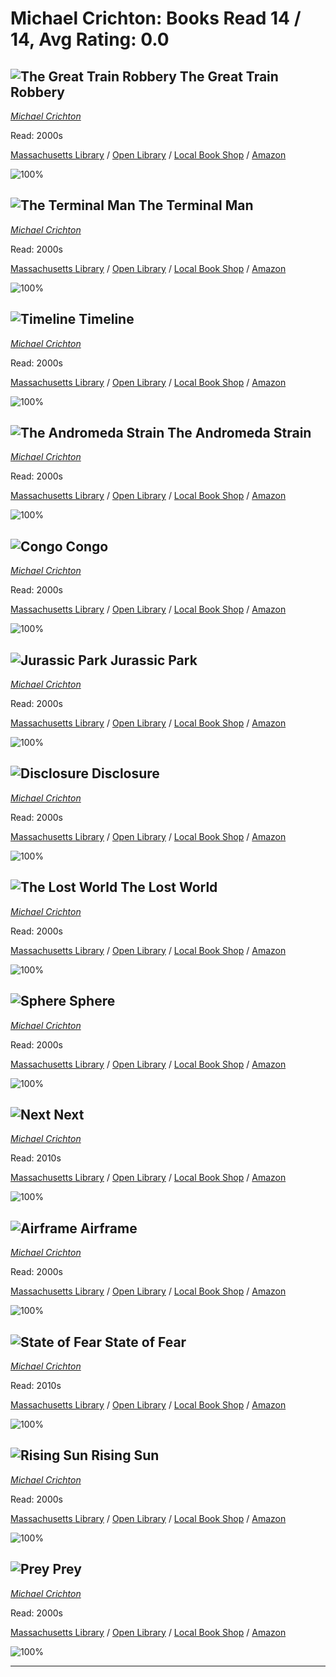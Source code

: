 # Michael Crichton:  Books Read 14 / 14, Avg Rating: 0.0 

## ![The Great Train Robbery](https://books.google.com/books/content?id=ifUYW65MgywC&printsec=frontcover&img=1&zoom=1&source=gbs_api) The Great Train Robbery
*[Michael Crichton](../authors/MichaelCrichton)*

Read: 2000s

[Massachusetts Library](https://library.minlib.net/search/i=9780553129199) / [Open Library](https://openlibrary.org/isbn/9780553129199) / [Local Book Shop](https://bookshop.org/book/9780553129199) / [Amazon](https://amazon.com/dp/0708989284)

![100%](https://geps.dev/progress/100) 



## ![The Terminal Man](https://covers.openlibrary.org/b/id/9311837-M.jpg) The Terminal Man
*[Michael Crichton](../authors/MichaelCrichton)*

Read: 2000s

[Massachusetts Library](https://library.minlib.net/search/i=9780804171298) / [Open Library](https://openlibrary.org/isbn/9780804171298) / [Local Book Shop](https://bookshop.org/book/9780804171298) / [Amazon](https://amazon.com/dp/2266009826)

![100%](https://geps.dev/progress/100) 



## ![Timeline](https://covers.openlibrary.org/b/id/12451613-M.jpg) Timeline
*[Michael Crichton](../authors/MichaelCrichton)*

Read: 2000s

[Massachusetts Library](https://library.minlib.net/search/i=9782266115223) / [Open Library](https://openlibrary.org/isbn/9782266115223) / [Local Book Shop](https://bookshop.org/book/9782266115223) / [Amazon](https://amazon.com/dp/0679444815)

![100%](https://geps.dev/progress/100) 



## ![The Andromeda Strain](https://covers.openlibrary.org/b/id/9330577-M.jpg) The Andromeda Strain
*[Michael Crichton](../authors/MichaelCrichton)*

Read: 2000s

[Massachusetts Library](https://library.minlib.net/search/i=9780859979764) / [Open Library](https://openlibrary.org/isbn/9780859979764) / [Local Book Shop](https://bookshop.org/book/9780859979764) / [Amazon](https://amazon.com/dp/1101974494)

![100%](https://geps.dev/progress/100) 



## ![Congo](https://covers.openlibrary.org/b/id/10653144-M.jpg) Congo
*[Michael Crichton](../authors/MichaelCrichton)*

Read: 2000s

[Massachusetts Library](https://library.minlib.net/search/i=9780679431138) / [Open Library](https://openlibrary.org/isbn/9780679431138) / [Local Book Shop](https://bookshop.org/book/9780679431138) / [Amazon](https://amazon.com/dp/0613100557)

![100%](https://geps.dev/progress/100) 



## ![Jurassic Park](https://covers.openlibrary.org/b/id/12882940-M.jpg) Jurassic Park
*[Michael Crichton](../authors/MichaelCrichton)*

Read: 2000s

[Massachusetts Library](https://library.minlib.net/search/i=9780754054016) / [Open Library](https://openlibrary.org/isbn/9780754054016) / [Local Book Shop](https://bookshop.org/book/9780754054016) / [Amazon](https://amazon.com/dp/0582503841)

![100%](https://geps.dev/progress/100) 



## ![Disclosure](https://covers.openlibrary.org/b/id/9253430-M.jpg) Disclosure
*[Michael Crichton](../authors/MichaelCrichton)*

Read: 2000s

[Massachusetts Library](https://library.minlib.net/search/i=9789500416795) / [Open Library](https://openlibrary.org/isbn/9789500416795) / [Local Book Shop](https://bookshop.org/book/9789500416795) / [Amazon](https://amazon.com/dp/8497938879)

![100%](https://geps.dev/progress/100) 



## ![The Lost World](https://covers.openlibrary.org/b/id/10656102-M.jpg) The Lost World
*[Michael Crichton](../authors/MichaelCrichton)*

Read: 2000s

[Massachusetts Library](https://library.minlib.net/search/i=9788576573050) / [Open Library](https://openlibrary.org/isbn/9788576573050) / [Local Book Shop](https://bookshop.org/book/9788576573050) / [Amazon](https://amazon.com/dp/034540288X)

![100%](https://geps.dev/progress/100) 



## ![Sphere](https://covers.openlibrary.org/b/id/9254423-M.jpg) Sphere
*[Michael Crichton](../authors/MichaelCrichton)*

Read: 2000s

[Massachusetts Library](https://library.minlib.net/search/i=9780345418975) / [Open Library](https://openlibrary.org/isbn/9780345418975) / [Local Book Shop](https://bookshop.org/book/9780345418975) / [Amazon](https://amazon.com/dp/0394561104)

![100%](https://geps.dev/progress/100) 



## ![Next](https://covers.openlibrary.org/b/id/10657368-M.jpg) Next
*[Michael Crichton](../authors/MichaelCrichton)*

Read: 2010s

[Massachusetts Library](https://library.minlib.net/search/i=9788483469101) / [Open Library](https://openlibrary.org/isbn/9788483469101) / [Local Book Shop](https://bookshop.org/book/9788483469101) / [Amazon](https://amazon.com/dp/9573261162)

![100%](https://geps.dev/progress/100) 



## ![Airframe](https://covers.openlibrary.org/b/id/9253423-M.jpg) Airframe
*[Michael Crichton](../authors/MichaelCrichton)*

Read: 2000s

[Massachusetts Library](https://library.minlib.net/search/i=9780679446484) / [Open Library](https://openlibrary.org/isbn/9780679446484) / [Local Book Shop](https://bookshop.org/book/9780679446484) / [Amazon](https://amazon.com/dp/2266085158)

![100%](https://geps.dev/progress/100) 



## ![State of Fear](https://covers.openlibrary.org/b/id/8393255-M.jpg) State of Fear
*[Michael Crichton](../authors/MichaelCrichton)*

Read: 2010s

[Massachusetts Library](https://library.minlib.net/search/i=9780060833190) / [Open Library](https://openlibrary.org/isbn/9780060833190) / [Local Book Shop](https://bookshop.org/book/9780060833190) / [Amazon](https://amazon.com/dp/0061571210)

![100%](https://geps.dev/progress/100) 



## ![Rising Sun](https://covers.openlibrary.org/b/id/10657212-M.jpg) Rising Sun
*[Michael Crichton](../authors/MichaelCrichton)*

Read: 2000s

[Massachusetts Library](https://library.minlib.net/search/i=9780345902269) / [Open Library](https://openlibrary.org/isbn/9780345902269) / [Local Book Shop](https://bookshop.org/book/9780345902269) / [Amazon](https://amazon.com/dp/0345902262)

![100%](https://geps.dev/progress/100) 



## ![Prey](https://covers.openlibrary.org/b/id/10984324-M.jpg) Prey
*[Michael Crichton](../authors/MichaelCrichton)*

Read: 2000s

[Massachusetts Library](https://library.minlib.net/search/i=9788497932448) / [Open Library](https://openlibrary.org/isbn/9788497932448) / [Local Book Shop](https://bookshop.org/book/9788497932448) / [Amazon](https://amazon.com/dp/0060536985)

![100%](https://geps.dev/progress/100) 



---
